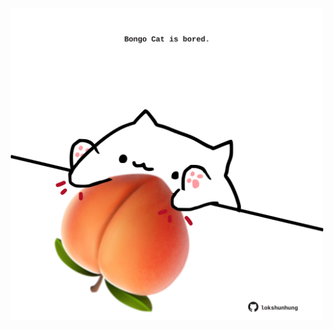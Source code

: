 <!-- built at 15/09/2024, 14:01:02 UTC -->
<p align="center">
  <img width="500" height="500" src="./ReadmeImage.svg">
</p>

